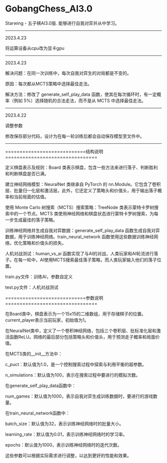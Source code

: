 # GobangChess_AI3.0
Starwing - 五子棋AI3.0版. 能够进行自我对弈并从中学习。

-------------------------------------------------------------------

2023.4.23

将运算设备从cpu改为显卡gpu

-------------------------------------------------------------------

2023.4.23

解决问题：在同一次训练中，每次自我对弈生的对局都是不变的。

原因：每次都从MCTS策略中选择最佳走法。

解决方法：修改了 generate_self_play_data 函数，使其在每次循环时，有一定概率（例如 5%）选择随机的合法走法，而不是从 MCTS 中选择最佳走法。

-------------------------------------------------------------------

2023.4.22

调整参数

修改保存部分代码，设计为在每一轮训练后都会自动保存模型至文件中。

-------------------------------------------------------------------

============================结构说明================================

定义棋盘表示及规则：Board 类表示棋盘，包含一些方法来进行落子、判断胜利和判断棋盘是否已满。

建立神经网络模型：NeuralNet 类继承自 PyTorch 的 nn.Module。它包含了卷积层、批量归一化层和激活层。此外，它还定义了策略头和价值头，用于输出落子概率和当前局面的估值。

使用 Monte Carlo 树搜索（MCTS）搜索策略：TreeNode 类表示蒙特卡罗树搜索中的一个节点。MCTS 类使用神经网络和棋盘状态进行蒙特卡罗树搜索，为每一步生成最佳的落子策略。

训练神经网络并生成自我对弈数据：generate_self_play_data 函数生成自我对弈数据，用于训练神经网络。train_neural_network 函数使用这些数据训练神经网络，优化策略和价值头的损失。

人机对战测试：human_vs_ai 函数实现了与AI的对战，人类玩家和AI轮流进行落子。在每一轮中，AI使用MCTS搜索最佳落子策略，而人类玩家输入他们的落子位置。

train.py文件：训练AI，参数自定义

test.py文件：人机对战测试

============================参数说明================================

在Board类中，棋盘表示为一个15x15的二维数组，用于存储棋子的位置。current_player表示当前玩家，初始值为1。

在NeuralNet类中，定义了一个卷积神经网络，包括三个卷积层、批标准化层和激活函数ReLU。网络的最后部分包括策略头和价值头，用于预测走子概率和局面价值。

在MCTS类的__init__方法中：

c_puct：默认值为1.0，是一个控制搜索过程中探索与利用平衡的超参数。

n_simulations：默认值为100，表示在搜索过程中要进行的模拟次数。

在generate_self_play_data函数中：

num_games：默认值为1000，表示自我对弈生成训练数据时，要进行的游戏数量。

在train_neural_network函数中：

batch_size：默认值为32，表示训练神经网络时的批量大小。

learning_rate：默认值为0.01，表示训练神经网络时的学习率。

epochs：默认值为1000，表示训练神经网络时的迭代次数。

这些参数可以根据实际需求进行调整，以达到更好的性能和效果。
